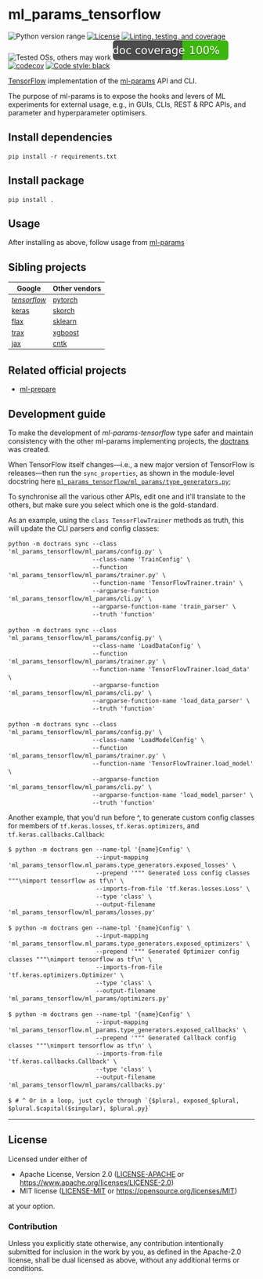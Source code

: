 ml_params_tensorflow
===============
![Python version range](https://img.shields.io/badge/python-3.6%20|%203.7%20|%203.8-blue.svg)
[![License](https://img.shields.io/badge/license-Apache--2.0%20OR%20MIT-blue.svg)](https://opensource.org/licenses/Apache-2.0)
[![Linting, testing, and coverage](https://github.com/SamuelMarks/ml-params-tensorflow/workflows/Linting,%20testing,%20and%20coverage/badge.svg)](https://github.com/SamuelMarks/ml-params-tensorflow/actions)
![Tested OSs, others may work](https://img.shields.io/badge/Tested%20on-Linux%20|%20macOS%20|%20Windows-green)
![Documentation coverage](.github/doccoverage.svg)
[![codecov](https://codecov.io/gh/SamuelMarks/ml-params-tensorflow/branch/master/graph/badge.svg)](https://codecov.io/gh/SamuelMarks/ml-params-tensorflow)
[![Code style: black](https://img.shields.io/badge/code%20style-black-000000.svg)](https://github.com/psf/black)

[TensorFlow](https://tensorflow.org) implementation of the [ml-params](https://github.com/SamuelMarks/ml-params) API and CLI.

The purpose of ml-params is to expose the hooks and levers of ML experiments for external usage, e.g., in GUIs, CLIs,
REST & RPC APIs, and parameter and hyperparameter optimisers.

## Install dependencies

    pip install -r requirements.txt

## Install package

    pip install .

## Usage

After installing as above, follow usage from [ml-params](https://github.com/SamuelMarks/ml-params)

## Sibling projects

| Google | Other vendors |
| -------| ------------- |
| _[tensorflow](https://github.com/SamuelMarks/ml-params-tensorflow)_  | [pytorch](https://github.com/SamuelMarks/ml-params-pytorch) |
| [keras](https://github.com/SamuelMarks/ml-params-keras)  | [skorch](https://github.com/SamuelMarks/ml-params-skorch) |
| [flax](https://github.com/SamuelMarks/ml-params-flax) | [sklearn](https://github.com/SamuelMarks/ml-params-sklearn) |
| [trax](https://github.com/SamuelMarks/ml-params-trax) | [xgboost](https://github.com/SamuelMarks/ml-params-xgboost) |
| [jax](https://github.com/SamuelMarks/ml-params-jax) | [cntk](https://github.com/SamuelMarks/ml-params-cntk) |

## Related official projects

  - [ml-prepare](https://github.com/SamuelMarks/ml-prepare)

## Development guide

To make the development of _ml-params-tensorflow_ type safer and maintain consistency with the other ml-params implementing projects, the [doctrans](https://github.com/SamuelMarks/doctrans) was created.

When TensorFlow itself changes—i.e., a new major version of TensorFlow is releases—then run the `sync_properties`, as shown in the module-level docstring here [`ml_params_tensorflow/ml_params/type_generators.py`](ml_params_tensorflow/ml_params/type_generators.py);

To synchronise all the various other APIs, edit one and it'll translate to the others, but make sure you select which one is the gold-standard.

As an example, using the `class TensorFlowTrainer` methods as truth, this will update the CLI parsers and config classes:

    python -m doctrans sync --class 'ml_params_tensorflow/ml_params/config.py' \
                            --class-name 'TrainConfig' \
                            --function 'ml_params_tensorflow/ml_params/trainer.py' \
                            --function-name 'TensorFlowTrainer.train' \
                            --argparse-function 'ml_params_tensorflow/ml_params/cli.py' \
                            --argparse-function-name 'train_parser' \
                            --truth 'function'

    python -m doctrans sync --class 'ml_params_tensorflow/ml_params/config.py' \
                            --class-name 'LoadDataConfig' \
                            --function 'ml_params_tensorflow/ml_params/trainer.py' \
                            --function-name 'TensorFlowTrainer.load_data' \
                            --argparse-function 'ml_params_tensorflow/ml_params/cli.py' \
                            --argparse-function-name 'load_data_parser' \
                            --truth 'function'

    python -m doctrans sync --class 'ml_params_tensorflow/ml_params/config.py' \
                            --class-name 'LoadModelConfig' \
                            --function 'ml_params_tensorflow/ml_params/trainer.py' \
                            --function-name 'TensorFlowTrainer.load_model' \
                            --argparse-function 'ml_params_tensorflow/ml_params/cli.py' \
                            --argparse-function-name 'load_model_parser' \
                            --truth 'function'

Another example, that you'd run before ^, to generate custom config classes for members of `tf.keras.losses`, `tf.keras.optimizers`, and `tf.keras.callbacks.Callback`:

    $ python -m doctrans gen --name-tpl '{name}Config' \
                             --input-mapping 'ml_params_tensorflow.ml_params.type_generators.exposed_losses' \
                             --prepend '""" Generated Loss config classes """\nimport tensorflow as tf\n' \
                             --imports-from-file 'tf.keras.losses.Loss' \
                             --type 'class' \
                             --output-filename 'ml_params_tensorflow/ml_params/losses.py'

    $ python -m doctrans gen --name-tpl '{name}Config' \
                             --input-mapping 'ml_params_tensorflow.ml_params.type_generators.exposed_optimizers' \
                             --prepend '""" Generated Optimizer config classes """\nimport tensorflow as tf\n' \
                             --imports-from-file 'tf.keras.optimizers.Optimizer' \
                             --type 'class' \
                             --output-filename 'ml_params_tensorflow/ml_params/optimizers.py'

    $ python -m doctrans gen --name-tpl '{name}Config' \
                             --input-mapping 'ml_params_tensorflow.ml_params.type_generators.exposed_callbacks' \
                             --prepend '""" Generated Callback config classes """\nimport tensorflow as tf\n' \
                             --imports-from-file 'tf.keras.callbacks.Callback' \
                             --type 'class' \
                             --output-filename 'ml_params_tensorflow/ml_params/callbacks.py'

    $ # ^ Or in a loop, just cycle through `{$plural, exposed_$plural, $plural.$capital($singular), $plural.py}`

---

## License

Licensed under either of

- Apache License, Version 2.0 ([LICENSE-APACHE](LICENSE-APACHE) or <https://www.apache.org/licenses/LICENSE-2.0>)
- MIT license ([LICENSE-MIT](LICENSE-MIT) or <https://opensource.org/licenses/MIT>)

at your option.

### Contribution

Unless you explicitly state otherwise, any contribution intentionally submitted
for inclusion in the work by you, as defined in the Apache-2.0 license, shall be
dual licensed as above, without any additional terms or conditions.
